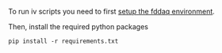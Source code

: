 To run iv scripts you need to first [setup the fddaq environment](https://github.com/DUNE-DAQ/daqconf/wiki/Instructions-for-setting-up-a-software-area-for-fddaq%E2%80%90v4.x.y-development).

Then, install the required python packages  
```
pip install -r requirements.txt
```
